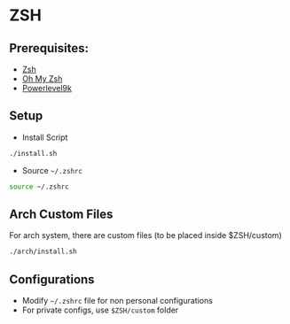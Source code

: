 # ZSH

## Prerequisites:
- [Zsh](https://github.com/ohmyzsh/ohmyzsh/wiki/Installing-ZSH)
- [Oh My Zsh](https://github.com/ohmyzsh/ohmyzsh)
- [Powerlevel9k](https://github.com/Powerlevel9k/powerlevel9k/wiki/Install-Instructions#option-2-install-for-oh-my-zsh)

## Setup
- Install Script
```bash
./install.sh
```
- Source `~/.zshrc`
```bash
source ~/.zshrc
```

## Arch Custom Files
For arch system, there are custom files (to be placed inside $ZSH/custom)
```bash
./arch/install.sh
```

## Configurations
- Modify `~/.zshrc` file for non personal configurations
- For private configs, use `$ZSH/custom` folder
